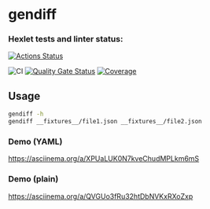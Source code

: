 # gendiff

### Hexlet tests and linter status:

[![Actions Status](https://github.com/AnastasyKip/qa-auto-engineer-javascript-project-87/actions/workflows/hexlet-check.yml/badge.svg)](https://github.com/AnastasyKip/qa-auto-engineer-javascript-project-87/actions)

![CI](https://github.com/AnastasyKip/qa-auto-engineer-javascript-project-87/actions/workflows/ci.yml/badge.svg)
[![Quality Gate Status](https://sonarcloud.io/api/project_badges/measure?project=AnastasyKip_qa-auto-engineer-javascript-project-87&metric=alert_status)](https://sonarcloud.io/summary/new_code?id=AnastasyKip_qa-auto-engineer-javascript-project-87)
[![Coverage](https://sonarcloud.io/api/project_badges/measure?project=AnastasyKip_qa-auto-engineer-javascript-project-87&metric=coverage)](https://sonarcloud.io/summary/new_code?id=AnastasyKip_qa-auto-engineer-javascript-project-87)

## Usage

```bash
gendiff -h
gendiff __fixtures__/file1.json __fixtures__/file2.json
```
### Demo (YAML)
https://asciinema.org/a/XPUaLUK0N7kveChudMPLkm6mS

### Demo (plain)
https://asciinema.org/a/QVGUo3fRu32htDbNVKxRXoZxp
